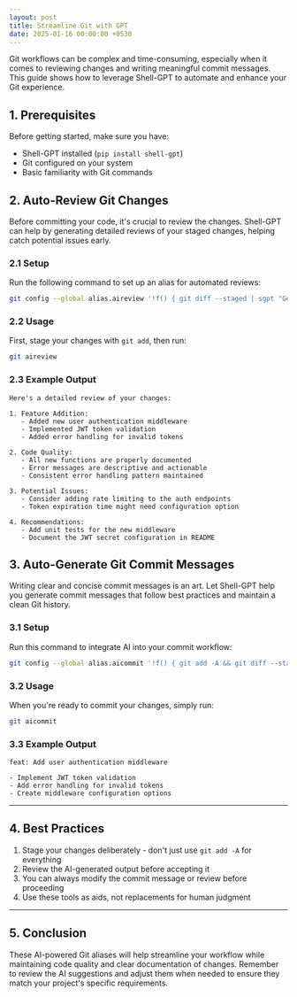 ```yaml
---
layout: post
title: Streamline Git with GPT
date: 2025-01-16 00:00:00 +0530
---
```


Git workflows can be complex and time-consuming, especially when it comes to reviewing changes and writing meaningful commit messages. This guide shows how to leverage Shell-GPT to automate and enhance your Git experience.

## 1. Prerequisites

Before getting started, make sure you have:

- Shell-GPT installed (`pip install shell-gpt`)
- Git configured on your system
- Basic familiarity with Git commands

## 2. Auto-Review Git Changes

Before committing your code, it's crucial to review the changes. Shell-GPT can help by generating detailed reviews of your staged changes, helping catch potential issues early.

### 2.1 Setup

Run the following command to set up an alias for automated reviews:

```bash
git config --global alias.aireview '!f() { git diff --staged | sgpt "Generate a detailed code review"; }; f'
```

### 2.2 Usage

First, stage your changes with `git add`, then run:

```bash
git aireview
```

### 2.3 Example Output

```text
Here's a detailed review of your changes:

1. Feature Addition:
   - Added new user authentication middleware
   - Implemented JWT token validation
   - Added error handling for invalid tokens

2. Code Quality:
   - All new functions are properly documented
   - Error messages are descriptive and actionable
   - Consistent error handling pattern maintained

3. Potential Issues:
   - Consider adding rate limiting to the auth endpoints
   - Token expiration time might need configuration option

4. Recommendations:
   - Add unit tests for the new middleware
   - Document the JWT secret configuration in README
```

## 3. Auto-Generate Git Commit Messages

Writing clear and concise commit messages is an art. Let Shell-GPT help you generate commit messages that follow best practices and maintain a clean Git history.

### 3.1 Setup

Run this command to integrate AI into your commit workflow:

```bash
git config --global alias.aicommit '!f() { git add -A && git diff --staged | sgpt "Create a concise commit message with: summary (50 chars) + optional bullet points for details. Do not add any heading." | git commit -F -; }; f'
```

### 3.2 Usage

When you're ready to commit your changes, simply run:

```bash
git aicommit
```

### 3.3 Example Output

```text
feat: Add user authentication middleware

- Implement JWT token validation
- Add error handling for invalid tokens
- Create middleware configuration options
```

---

## 4. Best Practices

1. Stage your changes deliberately - don't just use `git add -A` for everything
2. Review the AI-generated output before accepting it
3. You can always modify the commit message or review before proceeding
4. Use these tools as aids, not replacements for human judgment

---

## 5. Conclusion

These AI-powered Git aliases will help streamline your workflow while maintaining code quality and clear documentation of changes. Remember to review the AI suggestions and adjust them when needed to ensure they match your project's specific requirements.
